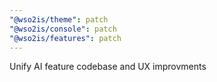 ```yaml
---
"@wso2is/theme": patch
"@wso2is/console": patch
"@wso2is/features": patch
---
```


Unify AI feature codebase and UX improvments
